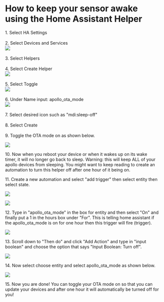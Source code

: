 # How to keep your sensor awake using the Home Assistant Helper

1\. Select HA Settings<br><br>2\. Select Devices and Services<br>![](../../../assets/screenshot-2024-10-22-at-2-00-40-pm.png)<br><br>3\. Select Helpers<br><br>4\. Select Create Helper<br>![](../../../assets/screenshot-2024-10-22-at-2-02-07-pm.png)<br><br>5\. Select Toggle<br>![](../../../assets/screenshot-2024-10-22-at-2-07-53-pm.png)<br><br>6\. Under Name input: apollo\_ota\_mode<br>![](../../../assets/screenshot-2024-10-22-at-2-08-41-pm.png)<br><br>7\. Select desired icon such as "mdi:sleep-off"<br><br>8\. Select Create<br><br>9\. Toggle the OTA mode on as shown below.

![](../../../assets/toggle-ota-mode-on.png)

10\. Now when you reboot your device or when it wakes up on its wake timer, it will no longer go back to sleep. Warning: this will keep ALL of your apollo devices from sleeping. You might want to keep reading to create an automation to turn this helper off after one hour of it being on.

11\. Create a new automation and select "add trigger" then select entity then select state.

![](../../../assets/toggle-ota-mode-automation-1.png)

![](../../../assets/toggle-ota-mode-automation-2.png)

12\. Type in "apollo\_ota\_mode" in the box for entity and then select "On" and finally put a 1 in the hours box under "For". This is telling home assistant if the apollo\_ota\_mode is on for one hour then this trigger will fire (trigger).

![](../../../assets/toggle-ota-mode-automation-3.png)

13\. Scroll down to "Then do" and click "Add Action" and type in "input boolean" and choose the option that says "Input Boolean: Turn off".

![](../../../assets/toggle-ota-mode-automation-4.png)

14\. Now select choose entity and select apollo\_ota\_mode as shown below.

![](../../../assets/toggle-ota-mode-automation-5.png)

15\. Now you are done! You can toggle your OTA mode on so that you can update your devices and after one hour it will automatically be turned off for you!

&nbsp;